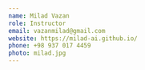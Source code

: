```yaml
---
name: Milad Vazan
role: Instructor
email: vazanmilad@gmail.com
website: https://milad-ai.github.io/
phone: +98 937 017 4459
photo: milad.jpg
---
```



